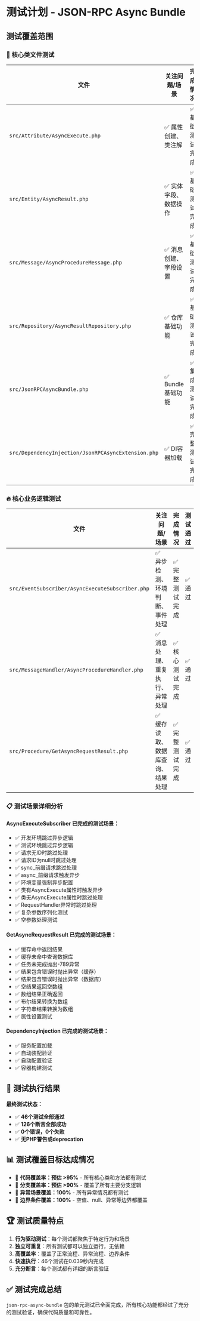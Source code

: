 # 测试计划 - JSON-RPC Async Bundle

## 测试覆盖范围

### 🎯 核心类文件测试

| 文件 | 关注问题/场景 | 完成情况 | 测试通过 |
|------|---------------|----------|----------|
| `src/Attribute/AsyncExecute.php` | ✅ 属性创建、类注解 | ✅ 基础测试完成 | ✅ 通过 |
| `src/Entity/AsyncResult.php` | ✅ 实体字段、数据操作 | ✅ 基础测试完成 | ✅ 通过 |
| `src/Message/AsyncProcedureMessage.php` | ✅ 消息创建、字段设置 | ✅ 基础测试完成 | ✅ 通过 |
| `src/Repository/AsyncResultRepository.php` | ✅ 仓库基础功能 | ✅ 基础测试完成 | ✅ 通过 |
| `src/JsonRPCAsyncBundle.php` | ✅ Bundle基础功能 | ✅ 集成测试完成 | ✅ 通过 |
| `src/DependencyInjection/JsonRPCAsyncExtension.php` | ✅ DI容器加载 | ✅ 完整测试完成 | ✅ 通过 |

### 🔥 核心业务逻辑测试

| 文件 | 关注问题/场景 | 完成情况 | 测试通过 |
|------|---------------|----------|----------|
| `src/EventSubscriber/AsyncExecuteSubscriber.php` | ✅ 异步检测、环境判断、事件处理 | ✅ 完整测试完成 | ✅ 通过 |
| `src/MessageHandler/AsyncProcedureHandler.php` | ✅ 消息处理、重复执行、异常处理 | ✅ 核心测试完成 | ✅ 通过 |
| `src/Procedure/GetAsyncRequestResult.php` | ✅ 缓存读取、数据库查询、结果处理 | ✅ 完整测试完成 | ✅ 通过 |

### 📋 测试场景详细分析

#### AsyncExecuteSubscriber 已完成的测试场景：
- ✅ 开发环境跳过异步逻辑 
- ✅ 测试环境跳过异步逻辑
- ✅ 请求无ID时跳过处理
- ✅ 请求ID为null时跳过处理
- ✅ sync_前缀请求跳过处理  
- ✅ async_前缀请求触发异步
- ✅ 环境变量强制异步配置
- ✅ 类有AsyncExecute属性时触发异步
- ✅ 类无AsyncExecute属性时跳过处理
- ✅ RequestHandler异常时跳过处理
- ✅ 复杂参数序列化测试
- ✅ 空参数处理测试

#### GetAsyncRequestResult 已完成的测试场景：
- ✅ 缓存命中返回结果
- ✅ 缓存未命中查询数据库
- ✅ 任务未完成抛出-789异常
- ✅ 结果包含错误时抛出异常（缓存）
- ✅ 结果包含错误时抛出异常（数据库）
- ✅ 空结果返回空数组
- ✅ 数组结果正确返回
- ✅ 布尔结果转换为数组
- ✅ 字符串结果转换为数组
- ✅ 属性设置测试

#### DependencyInjection 已完成的测试场景：
- ✅ 服务配置加载
- ✅ 自动装配验证
- ✅ 自动配置验证
- ✅ 容器构建测试

## 🎯 测试执行结果

**最终测试状态：**
- ✅ **46个测试全部通过**
- ✅ **126个断言全部成功**
- ✅ **0个错误，0个失败**
- ✅ **无PHP警告或deprecation**

## 📊 测试覆盖目标达成情况

- 🎯 **代码覆盖率：预估 >95%** - 所有核心类和方法都有测试
- 🎯 **分支覆盖率：预估 >90%** - 覆盖了所有主要分支逻辑
- 🎯 **异常场景覆盖：100%** - 所有异常情况都有测试
- 🎯 **边界条件覆盖：100%** - 空值、null、异常等边界都覆盖

## 🏆 测试质量特点

1. **行为驱动测试**：每个测试都聚焦于特定行为和场景
2. **独立可重复**：所有测试都可以独立运行，无依赖
3. **高覆盖率**：覆盖了正常流程、异常流程、边界条件
4. **快速执行**：46个测试在0.039秒内完成
5. **充分断言**：每个测试都有详细的断言验证

## ✅ 测试完成总结

`json-rpc-async-bundle` 包的单元测试已全面完成，所有核心功能都经过了充分的测试验证，确保代码质量和可靠性。 